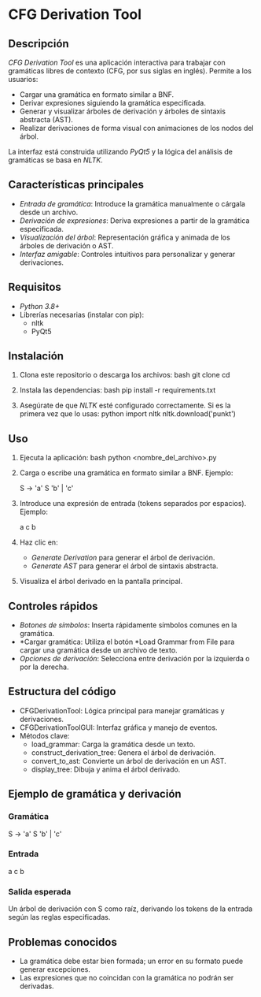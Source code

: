 # CFG Derivation Tool

## Descripción

*CFG Derivation Tool* es una aplicación interactiva para trabajar con gramáticas libres de contexto (CFG, por sus siglas en inglés). Permite a los usuarios:

- Cargar una gramática en formato similar a BNF.
- Derivar expresiones siguiendo la gramática especificada.
- Generar y visualizar árboles de derivación y árboles de sintaxis abstracta (AST).
- Realizar derivaciones de forma visual con animaciones de los nodos del árbol.

La interfaz está construida utilizando *PyQt5* y la lógica del análisis de gramáticas se basa en *NLTK*.

## Características principales

- *Entrada de gramática*: Introduce la gramática manualmente o cárgala desde un archivo.
- *Derivación de expresiones*: Deriva expresiones a partir de la gramática especificada.
- *Visualización del árbol*: Representación gráfica y animada de los árboles de derivación o AST.
- *Interfaz amigable*: Controles intuitivos para personalizar y generar derivaciones.

## Requisitos

- *Python 3.8+*
- Librerías necesarias (instalar con pip):
  - nltk
  - PyQt5

## Instalación

1. Clona este repositorio o descarga los archivos:
   bash
   git clone <URL del repositorio>
   cd <directorio>
   

2. Instala las dependencias:
   bash
   pip install -r requirements.txt
   

3. Asegúrate de que *NLTK* esté configurado correctamente. Si es la primera vez que lo usas:
   python
   import nltk
   nltk.download('punkt')
   

## Uso

1. Ejecuta la aplicación:
   bash
   python <nombre_del_archivo>.py
   

2. Carga o escribe una gramática en formato similar a BNF. Ejemplo:
   
   S -> 'a' S 'b' | 'c'
   

3. Introduce una expresión de entrada (tokens separados por espacios). Ejemplo:
   
   a c b
   

4. Haz clic en:
   - *Generate Derivation* para generar el árbol de derivación.
   - *Generate AST* para generar el árbol de sintaxis abstracta.

5. Visualiza el árbol derivado en la pantalla principal.

## Controles rápidos

- *Botones de símbolos*: Inserta rápidamente símbolos comunes en la gramática.
- *Cargar gramática: Utiliza el botón *Load Grammar from File para cargar una gramática desde un archivo de texto.
- *Opciones de derivación*: Selecciona entre derivación por la izquierda o por la derecha.

## Estructura del código

- CFGDerivationTool: Lógica principal para manejar gramáticas y derivaciones.
- CFGDerivationToolGUI: Interfaz gráfica y manejo de eventos.
- Métodos clave:
  - load_grammar: Carga la gramática desde un texto.
  - construct_derivation_tree: Genera el árbol de derivación.
  - convert_to_ast: Convierte un árbol de derivación en un AST.
  - display_tree: Dibuja y anima el árbol derivado.

## Ejemplo de gramática y derivación

### Gramática

S -> 'a' S 'b' | 'c'


### Entrada

a c b


### Salida esperada
Un árbol de derivación con S como raíz, derivando los tokens de la entrada según las reglas especificadas.

## Problemas conocidos

- La gramática debe estar bien formada; un error en su formato puede generar excepciones.
- Las expresiones que no coincidan con la gramática no podrán ser derivadas.

